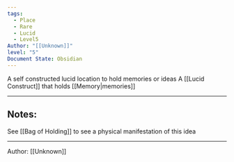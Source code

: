 ```yaml
---
tags:
  - Place
  - Rare
  - Lucid
  - Level5
Author: "[[Unknown]]"
level: "5"
Document State: Obsidian
---
```

A self constructed lucid location to hold memories or ideas
A [[Lucid Construct]] that holds [[Memory|memories]]
- - -
## Notes:
See [[Bag of Holding]] to see a physical manifestation of this idea
- - -
Author: [[Unknown]]